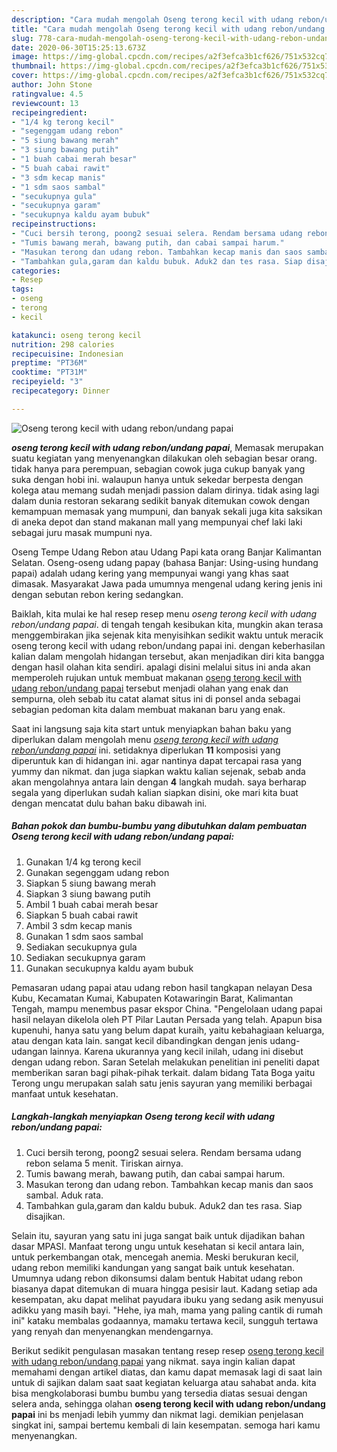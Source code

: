 ```yaml
---
description: "Cara mudah mengolah Oseng terong kecil with udang rebon/undang papai, Anti Gagal"
title: "Cara mudah mengolah Oseng terong kecil with udang rebon/undang papai, Anti Gagal"
slug: 778-cara-mudah-mengolah-oseng-terong-kecil-with-udang-rebon-undang-papai-anti-gagal
date: 2020-06-30T15:25:13.673Z
image: https://img-global.cpcdn.com/recipes/a2f3efca3b1cf626/751x532cq70/oseng-terong-kecil-with-udang-rebonundang-papai-foto-resep-utama.jpg
thumbnail: https://img-global.cpcdn.com/recipes/a2f3efca3b1cf626/751x532cq70/oseng-terong-kecil-with-udang-rebonundang-papai-foto-resep-utama.jpg
cover: https://img-global.cpcdn.com/recipes/a2f3efca3b1cf626/751x532cq70/oseng-terong-kecil-with-udang-rebonundang-papai-foto-resep-utama.jpg
author: John Stone
ratingvalue: 4.5
reviewcount: 13
recipeingredient:
- "1/4 kg terong kecil"
- "segenggam udang rebon"
- "5 siung bawang merah"
- "3 siung bawang putih"
- "1 buah cabai merah besar"
- "5 buah cabai rawit"
- "3 sdm kecap manis"
- "1 sdm saos sambal"
- "secukupnya gula"
- "secukupnya garam"
- "secukupnya kaldu ayam bubuk"
recipeinstructions:
- "Cuci bersih terong, poong2 sesuai selera. Rendam bersama udang rebon selama 5 menit. Tiriskan airnya."
- "Tumis bawang merah, bawang putih, dan cabai sampai harum."
- "Masukan terong dan udang rebon. Tambahkan kecap manis dan saos sambal. Aduk rata."
- "Tambahkan gula,garam dan kaldu bubuk. Aduk2 dan tes rasa. Siap disajikan."
categories:
- Resep
tags:
- oseng
- terong
- kecil

katakunci: oseng terong kecil 
nutrition: 298 calories
recipecuisine: Indonesian
preptime: "PT36M"
cooktime: "PT31M"
recipeyield: "3"
recipecategory: Dinner

---
```



![Oseng terong kecil with udang rebon/undang papai](https://img-global.cpcdn.com/recipes/a2f3efca3b1cf626/751x532cq70/oseng-terong-kecil-with-udang-rebonundang-papai-foto-resep-utama.jpg)

<b><i>oseng terong kecil with udang rebon/undang papai</i></b>, Memasak merupakan suatu kegiatan yang menyenangkan dilakukan oleh sebagian besar orang. tidak hanya para perempuan, sebagian cowok juga cukup banyak yang suka dengan hobi ini. walaupun hanya untuk sekedar berpesta dengan kolega atau memang sudah menjadi passion dalam dirinya. tidak asing lagi dalam dunia restoran sekarang sedikit banyak ditemukan cowok dengan kemampuan memasak yang mumpuni, dan banyak sekali juga kita saksikan di aneka depot dan stand makanan mall yang mempunyai chef laki laki sebagai juru masak mumpuni nya.

Oseng Tempe Udang Rebon atau Udang Papi kata orang Banjar Kalimantan Selatan. Oseng-oseng udang papay (bahasa Banjar: Using-using hundang papai) adalah udang kering yang mempunyai wangi yang khas saat dimasak. Masyarakat Jawa pada umumnya mengenal udang kering jenis ini dengan sebutan rebon kering sedangkan.

Baiklah, kita mulai ke hal resep resep menu <i>oseng terong kecil with udang rebon/undang papai</i>. di tengah tengah kesibukan kita, mungkin akan terasa menggembirakan jika sejenak kita menyisihkan sedikit waktu untuk meracik oseng terong kecil with udang rebon/undang papai ini. dengan keberhasilan kalian dalam mengolah hidangan tersebut, akan menjadikan diri kita bangga dengan hasil olahan kita sendiri. apalagi disini melalui situs ini anda akan memperoleh rujukan untuk membuat makanan <u>oseng terong kecil with udang rebon/undang papai</u> tersebut menjadi olahan yang enak dan sempurna, oleh sebab itu catat alamat situs ini di ponsel anda sebagai sebagian pedoman kita dalam membuat makanan baru yang enak.


Saat ini langsung saja kita start untuk menyiapkan bahan baku yang diperlukan dalam mengolah menu <u><i>oseng terong kecil with udang rebon/undang papai</i></u> ini. setidaknya diperlukan <b>11</b> komposisi yang diperuntuk kan di hidangan ini. agar nantinya dapat tercapai rasa yang yummy dan nikmat. dan juga siapkan waktu kalian sejenak, sebab anda akan mengolahnya antara lain dengan <b>4</b> langkah mudah. saya berharap segala yang diperlukan sudah kalian siapkan disini, oke mari kita buat dengan mencatat dulu bahan baku dibawah ini.

<!--inarticleads1-->

##### Bahan pokok dan bumbu-bumbu yang dibutuhkan dalam pembuatan Oseng terong kecil with udang rebon/undang papai:

1. Gunakan 1/4 kg terong kecil
1. Gunakan segenggam udang rebon
1. Siapkan 5 siung bawang merah
1. Siapkan 3 siung bawang putih
1. Ambil 1 buah cabai merah besar
1. Siapkan 5 buah cabai rawit
1. Ambil 3 sdm kecap manis
1. Gunakan 1 sdm saos sambal
1. Sediakan secukupnya gula
1. Sediakan secukupnya garam
1. Gunakan secukupnya kaldu ayam bubuk


Pemasaran udang papai atau udang rebon hasil tangkapan nelayan Desa Kubu, Kecamatan Kumai, Kabupaten Kotawaringin Barat, Kalimantan Tengah, mampu menembus pasar ekspor China. &#34;Pengelolaan udang papai hasil nelayan dikelola oleh PT Pilar Lautan Persada yang telah. Apapun bisa kupenuhi, hanya satu yang belum dapat kuraih, yaitu kebahagiaan keluarga, atau dengan kata lain. sangat kecil dibandingkan dengan jenis udang-udangan lainnya. Karena ukurannya yang kecil inilah, udang ini disebut dengan udang rebon. Saran Setelah melakukan penelitian ini peneliti dapat memberikan saran bagi pihak-pihak terkait. dalam bidang Tata Boga yaitu Terong ungu merupakan salah satu jenis sayuran yang memiliki berbagai manfaat untuk kesehatan. 

<!--inarticleads2-->

##### Langkah-langkah menyiapkan Oseng terong kecil with udang rebon/undang papai:

1. Cuci bersih terong, poong2 sesuai selera. Rendam bersama udang rebon selama 5 menit. Tiriskan airnya.
1. Tumis bawang merah, bawang putih, dan cabai sampai harum.
1. Masukan terong dan udang rebon. Tambahkan kecap manis dan saos sambal. Aduk rata.
1. Tambahkan gula,garam dan kaldu bubuk. Aduk2 dan tes rasa. Siap disajikan.


Selain itu, sayuran yang satu ini juga sangat baik untuk dijadikan bahan dasar MPASI. Manfaat terong ungu untuk kesehatan si kecil antara lain, untuk perkembangan otak, mencegah anemia. Meski berukuran kecil, udang rebon memiliki kandungan yang sangat baik untuk kesehatan. Umumnya udang rebon dikonsumsi dalam bentuk Habitat udang rebon biasanya dapat ditemukan di muara hingga pesisir laut. Kadang setiap ada kesempatan, aku dapat melihat payudara ibuku yang sedang asik menyusui adikku yang masih bayi. &#34;Hehe, iya mah, mama yang paling cantik di rumah ini&#34; kataku membalas godaannya, mamaku tertawa kecil, sungguh tertawa yang renyah dan menyenangkan mendengarnya. 

Berikut sedikit pengulasan masakan tentang resep resep <u>oseng terong kecil with udang rebon/undang papai</u> yang nikmat. saya ingin kalian dapat memahami dengan artikel diatas, dan kamu dapat memasak lagi di saat lain untuk di sajikan dalam saat saat kegiatan keluarga atau sahabat anda. kita bisa mengkolaborasi bumbu bumbu yang tersedia diatas sesuai dengan selera anda, sehingga olahan <b>oseng terong kecil with udang rebon/undang papai</b> ini bs menjadi lebih yummy dan nikmat lagi. demikian penjelasan singkat ini, sampai bertemu kembali di lain kesempatan. semoga hari kamu menyenangkan.
